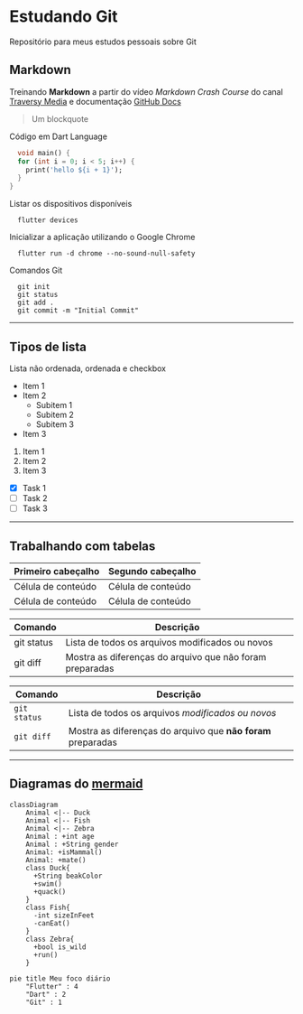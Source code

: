 # Estudando Git

Repositório para meus estudos pessoais sobre Git

## Markdown

Treinando **Markdown** a partir do vídeo _Markdown Crash Course_ do canal [Traversy Media](https://www.youtube.com/watch?v=HUBNt18RFbo) e documentação [GitHub Docs](https://docs.github.com/pt/get-started/writing-on-github/getting-started-with-writing-and-formatting-on-github/basic-writing-and-formatting-syntax)

> Um blockquote

Código em Dart Language

```dart
  void main() {
  for (int i = 0; i < 5; i++) {
    print('hello ${i + 1}');
  }
}
```

Listar os dispositivos disponíveis

```flutter
  flutter devices
```

Inicializar a aplicação utilizando o Google Chrome

```flutter
  flutter run -d chrome --no-sound-null-safety
```

Comandos Git

```
  git init
  git status
  git add .
  git commit -m "Initial Commit"
```

---

## Tipos de lista

Lista não ordenada, ordenada e checkbox

- Item 1
- Item 2
  - Subitem 1
  - Subitem 2
  - Subitem 3
- Item 3

1. Item 1
1. Item 2
1. Item 3

- [x] Task 1
- [ ] Task 2
- [ ] Task 3

---

## Trabalhando com tabelas

| Primeiro cabeçalho | Segundo cabeçalho  |
| ------------------ | ------------------ |
| Célula de conteúdo | Célula de conteúdo |
| Célula de conteúdo | Célula de conteúdo |

| Comando    | Descrição                                                |
| ---------- | -------------------------------------------------------- |
| git status | Lista de todos os arquivos modificados ou novos          |
| git diff   | Mostra as diferenças do arquivo que não foram preparadas |

| Comando      | Descrição                                                    |
| ------------ | ------------------------------------------------------------ |
| `git status` | Lista de todos os arquivos _modificados ou novos_            |
| `git diff`   | Mostra as diferenças do arquivo que **não foram** preparadas |

---

## Diagramas do [mermaid](https://mermaid-js.github.io/mermaid/#/)

```mermaid
classDiagram
    Animal <|-- Duck
    Animal <|-- Fish
    Animal <|-- Zebra
    Animal : +int age
    Animal : +String gender
    Animal: +isMammal()
    Animal: +mate()
    class Duck{
      +String beakColor
      +swim()
      +quack()
    }
    class Fish{
      -int sizeInFeet
      -canEat()
    }
    class Zebra{
      +bool is_wild
      +run()
    }

```

```mermaid
pie title Meu foco diário
    "Flutter" : 4
    "Dart" : 2
    "Git" : 1
```
